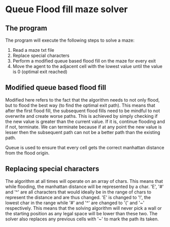 # Queue Flood fill maze solver

## The program
The program will execute the following steps to solve a maze:
1. Read a maze txt file
2. Replace special characters
3. Perform a modified queue based flood fill on the maze for every exit
4. Move the agent to the adjacent cell with the lowest value until the value is 0 (optimal exit reached)

## Modified queue based flood fill
Modified here refers to the fact that the algorithm needs to not only flood, but to flood the best way (to find the optimal exit path). This means that after the first flood fill, the subsequent flood fills need to be mindful to not overwrite and create worse paths. This is achieved by simply checking if the new value is greater than the current value. If it is, continue flooding and if not, terminate. We can terminate because if at any point the new value is lesser then the subsequent path can not be a better path than the existing path.

Queue is used to ensure that every cell gets the correct manhattan distance from the flood origin. 

## Replacing special characters
The algorithm at all times will operate on an array of chars. This means that while flooding, the manhattan distance will be represented by a char. 'E', '#' and '^' are all characters that would ideally be in the range of chars to represent the distance and are thus changed. 'E' is changed to '!', the lowest char in the range while '#' and '^' are changed to '{' and '~' respectively. This means that the solving algorithm will never pick a wall or the starting position as any legal space will be lower than these two. The solver also replaces any previous cells with '~' to mark the path its taken.
